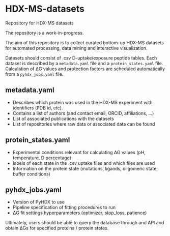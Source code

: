 # HDX-MS-datasets
Repository for HDX-MS datasets

The repository is a work-in-progress.

The aim of this repository is to collect curated bottom-up HDX-MS datasets for automated
processing, data mining and interactive visualization. 

Datasets should consist of .csv D-uptake/exposure peptide tables. Each dataset is described by
a `metadata.yaml` file and a `protein_states.yaml` file. Calculation of ΔG values and protection
factors are scheduled automatically from a `pyhdx_jobs.yaml` file. 

metadata.yaml
-------------

- Describes which protein was used in the HDX-MS experiment with identifiers (PDB id, etc). 
- Contains a list of authors (and contact email, ORCID, affiliations, ...)
- List of associated publications with the datasets
- List of repositories where raw data or associated data can be found

protein_states.yaml
--------------------

- Experimental conditions relevant for calculating ΔG values (pH, temperature, D percentage)
- labels of each state in the .csv uptake files and which files are used
- Information on the protein state (mutations, ligands, oligomeric state, buffer conditions)
                   
pyhdx_jobs.yaml
---------------
- Version of PyHDX to use
- Pipeline specification of fitting procedures to run
- ΔG fit settings hyperparameters (optimizer, stop_loss, patience)

Ultimately, users should be able to query the database through and API and obtain ΔGs for specified
proteins / protein states. 

